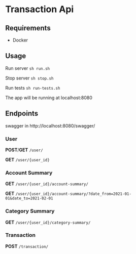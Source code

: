 # Transaction Api

## Requirements

- Docker

## Usage

Run server
`sh run.sh`

Stop server
`sh stop.sh`

Run tests
`sh run-tests.sh`

The app will be running at localhost:8080  

## Endpoints
swagger in http://localhost:8080/swagger/
### User

**POST**/**GET** `/user/`

**GET** `/user/{user_id}`

### Account Summary
**GET** `/user/{user_id}/account-summary/`

**GET** `/user/{user_id}/account-summary/?date_from=2021-01-01&date_to=2021-02-01`

### Category Summary
**GET** `/user/{user_id}/category-summary/`


### Transaction
**POST** `/transaction/`





